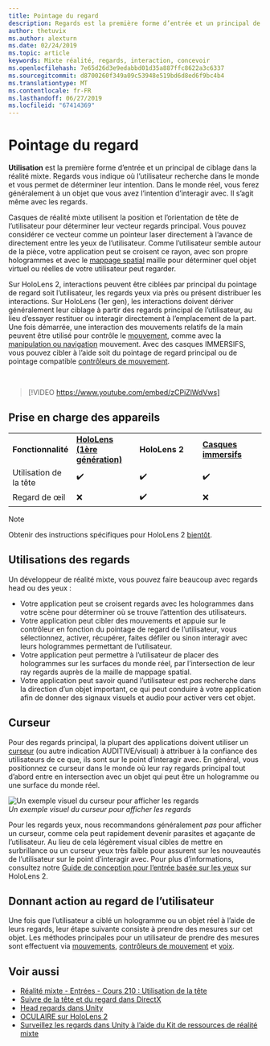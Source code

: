 ```yaml
---
title: Pointage du regard
description: Regards est la première forme d’entrée et un principal de ciblage dans la réalité mixte.
author: thetuvix
ms.author: alexturn
ms.date: 02/24/2019
ms.topic: article
keywords: Mixte réalité, regards, interaction, concevoir
ms.openlocfilehash: 7e65d26d3e9edabbd01d35a887ffc8622a3c6337
ms.sourcegitcommit: d8700260f349a09c53948e519bd6d8ed6f9bc4b4
ms.translationtype: MT
ms.contentlocale: fr-FR
ms.lasthandoff: 06/27/2019
ms.locfileid: "67414369"
---
```

# <a name="gaze"></a>Pointage du regard

**Utilisation** est la première forme d’entrée et un principal de ciblage dans la réalité mixte. Regards vous indique où l’utilisateur recherche dans le monde et vous permet de déterminer leur intention. Dans le monde réel, vous ferez généralement à un objet que vous avez l’intention d’interagir avec. Il s’agit même avec les regards.

Casques de réalité mixte utilisent la position et l’orientation de tête de l’utilisateur pour déterminer leur vecteur regards principal. Vous pouvez considérer ce vecteur comme un pointeur laser directement à l’avance de directement entre les yeux de l’utilisateur. Comme l’utilisateur semble autour de la pièce, votre application peut se croisent ce rayon, avec son propre hologrammes et avec le [mappage spatial](spatial-mapping.md) maille pour déterminer quel objet virtuel ou réelles de votre utilisateur peut regarder.

Sur HoloLens 2, interactions peuvent être ciblées par principal du pointage de regard soit l’utilisateur, les regards yeux via près ou présent distribuer les interactions.
Sur HoloLens (1er gen), les interactions doivent dériver généralement leur ciblage à partir des regards principal de l’utilisateur, au lieu d’essayer restituer ou interagir directement à l’emplacement de la part. Une fois démarrée, une interaction des mouvements relatifs de la main peuvent être utilisé pour contrôle le [mouvement](gestures.md), comme avec la [manipulation ou navigation](gestures.md#composite-gestures) mouvement. Avec des casques IMMERSIFS, vous pouvez cibler à l’aide soit du pointage de regard principal ou de pointage compatible [contrôleurs de mouvement](motion-controllers.md).

<br>

>[!VIDEO https://www.youtube.com/embed/zCPiZlWdVws]

## <a name="device-support"></a>Prise en charge des appareils

<table>
    <colgroup>
    <col width="25%" />
    <col width="25%" />
    <col width="25%" />
    <col width="25%" />
    </colgroup>
    <tr>
        <td><strong>Fonctionnalité</strong></td>
        <td><a href="hololens-hardware-details.md"><strong>HoloLens (1ère génération)</strong></a></td>
        <td><strong>HoloLens 2</strong></td>
        <td><a href="immersive-headset-hardware-details.md"><strong>Casques immersifs</strong></a></td>
    </tr>
     <tr>
        <td>Utilisation de la tête</td>
        <td>✔️</td>
        <td>✔️</td>
        <td>✔️</td>
    </tr>
     <tr>
        <td>Regard de œil</td>
        <td>❌</td>
        <td>✔️</td>
        <td>❌</td>
    </tr>
</table>

> [!NOTE]
> Obtenir des instructions spécifiques pour HoloLens 2 [bientôt](index.md#news-and-notes).


## <a name="uses-of-gaze"></a>Utilisations des regards

Un développeur de réalité mixte, vous pouvez faire beaucoup avec regards head ou des yeux :
* Votre application peut se croisent regards avec les hologrammes dans votre scène pour déterminer où se trouve l’attention des utilisateurs.
* Votre application peut cibler des mouvements et appuie sur le contrôleur en fonction du pointage de regard de l’utilisateur, vous sélectionnez, activer, récupérer, faites défiler ou sinon interagir avec leurs hologrammes permettant de l’utilisateur.
* Votre application peut permettre à l’utilisateur de placer des hologrammes sur les surfaces du monde réel, par l’intersection de leur ray regards auprès de la maille de mappage spatial.
* Votre application peut savoir quand l’utilisateur est *pas* recherche dans la direction d’un objet important, ce qui peut conduire à votre application afin de donner des signaux visuels et audio pour activer vers cet objet.

## <a name="cursor"></a>Curseur

Pour des regards principal, la plupart des applications doivent utiliser un [curseur](cursors.md) (ou autre indication AUDITIVE/visual) à attribuer à la confiance des utilisateurs de ce que, ils sont sur le point d’interagir avec. En général, vous positionnez ce curseur dans le monde où leur ray regards principal tout d’abord entre en intersection avec un objet qui peut être un hologramme ou une surface du monde réel.

![Un exemple visuel du curseur pour afficher les regards](images/cursor.jpg)<br>
*Un exemple visuel du curseur pour afficher les regards*

Pour les regards yeux, nous recommandons généralement *pas* pour afficher un curseur, comme cela peut rapidement devenir parasites et agaçante de l’utilisateur. Au lieu de cela légèrement visual cibles de mettre en surbrillance ou un curseur yeux très faible pour assurent sur les nouveautés de l’utilisateur sur le point d’interagir avec. Pour plus d’informations, consultez notre [Guide de conception pour l’entrée basée sur les yeux](eye-tracking.md) sur HoloLens 2.

## <a name="giving-action-to-the-users-gaze"></a>Donnant action au regard de l’utilisateur

Une fois que l’utilisateur a ciblé un hologramme ou un objet réel à l’aide de leurs regards, leur étape suivante consiste à prendre des mesures sur cet objet. Les méthodes principales pour un utilisateur de prendre des mesures sont effectuent via [mouvements](gestures.md), [contrôleurs de mouvement](motion-controllers.md) et [voix](voice-input.md).

## <a name="see-also"></a>Voir aussi
* [Réalité mixte - Entrées - Cours 210 : Utilisation de la tête](holograms-210.md)
* [Suivre de la tête et du regard dans DirectX](gaze-in-directx.md)
* [Head regards dans Unity](gaze-in-unity.md)
* [OCULAIRE sur HoloLens 2](eye-tracking.md)
* [Surveillez les regards dans Unity à l’aide du Kit de ressources de réalité mixte](https://aka.ms/mrtk-eyes)
